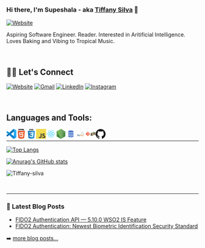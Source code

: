 ### Hi there, I'm Supeshala - aka [Tiffany Silva][website] 👋

[![Website](https://img.shields.io/website?label=TIFFANYTUTS&style=for-the-badge&url=https%3A%2F%2Ftiffanysilva.wixsite.com/tiffanytuts)](https://tiffanysilva.wixsite.com/tiffanytuts)

<p> Aspiring Software Engineer. Reader. Interested in Aritificial Intelligence. Loves Baking and Vibing to Tropical Music.</p>
<br/>

## 🙋‍♀️ Let's Connect
<p>
  <a href="https://tiffanysilva.wixsite.com/tiffanytuts"><img src="https://img.icons8.com/bubbles/50/000000/web.png" alt="Website"/></a>
	<a href="mailto:silva.tiffd@gmail.com"><img src="https://img.icons8.com/bubbles/50/000000/gmail.png" alt="Gmail"/></a>
	<a href="https://www.linkedin.com/in/supeshalasilva/"><img src="https://img.icons8.com/bubbles/50/000000/linkedin.png" alt="LinkedIn"/></a>
	<a href="https://www.instagram.com/didyouknowthis.ig/"><img src="https://img.icons8.com/bubbles/50/000000/instagram.png" alt="Instagram"/></a>
</p>
<br />

## Languages and Tools:

<img align="left" alt="Visual Studio Code" width="26px" src="https://raw.githubusercontent.com/github/explore/80688e429a7d4ef2fca1e82350fe8e3517d3494d/topics/visual-studio-code/visual-studio-code.png" />
<img align="left" alt="HTML5" width="26px" src="https://raw.githubusercontent.com/github/explore/80688e429a7d4ef2fca1e82350fe8e3517d3494d/topics/html/html.png" />
<img align="left" alt="CSS3" width="26px" src="https://raw.githubusercontent.com/github/explore/80688e429a7d4ef2fca1e82350fe8e3517d3494d/topics/css/css.png" />
<img align="left" alt="JavaScript" width="26px" src="https://raw.githubusercontent.com/github/explore/80688e429a7d4ef2fca1e82350fe8e3517d3494d/topics/javascript/javascript.png" />
<img align="left" alt="React" width="26px" src="https://raw.githubusercontent.com/github/explore/80688e429a7d4ef2fca1e82350fe8e3517d3494d/topics/react/react.png" />
<img align="left" alt="Node.js" width="26px" src="https://raw.githubusercontent.com/github/explore/80688e429a7d4ef2fca1e82350fe8e3517d3494d/topics/nodejs/nodejs.png" />
<img align="left" alt="SQL" width="26px" src="https://raw.githubusercontent.com/github/explore/80688e429a7d4ef2fca1e82350fe8e3517d3494d/topics/sql/sql.png" />
<img align="left" alt="MySQL" width="26px" src="https://raw.githubusercontent.com/github/explore/80688e429a7d4ef2fca1e82350fe8e3517d3494d/topics/mysql/mysql.png" />
<img align="left" alt="Git" width="26px" src="https://raw.githubusercontent.com/github/explore/80688e429a7d4ef2fca1e82350fe8e3517d3494d/topics/git/git.png" />
<img align="left" alt="GitHub" width="26px" src="https://raw.githubusercontent.com/github/explore/78df643247d429f6cc873026c0622819ad797942/topics/github/github.png" />
<br />

---
[![Top Langs](https://github-readme-stats.vercel.app/api/top-langs/?username=Tiffany-silva&layout=compact&theme=tokyonight)](https://github.com/anuraghazra/github-readme-stats)

[![Anurag's GitHub stats](https://github-readme-stats.vercel.app/api?username=Tiffany-silva&count_private=true&show_icons=true&theme=tokyonight)](https://github.com/anuraghazra/github-readme-stats)
<p><img src="https://github-readme-streak-stats.herokuapp.com/?user=Tiffany-silva&theme=algolia" alt="Tiffany-silva"  /></p>

<br />

---

### 📕 Latest Blog Posts

<!-- BLOG-POST-LIST:START -->
- [FIDO2 Authentication API — 5.10.0 WSO2 IS Feature](https://medium.com/@tiffany.silva/fido2-authentication-api-5-10-0-wso2-is-feature-e0d4ff946333)
- [FIDO2 Authentication: Newest Biometric Identification Security Standard](https://medium.com/@tiffany.silva/what-is-fido2-authentication-e7b90b3f0647)
<!-- BLOG-POST-LIST:END -->

➡️ [more blog posts...](https://medium.com/@tiffany.silva)


[website]: https://tiffanysilva.wixsite.com/tiffanytuts

